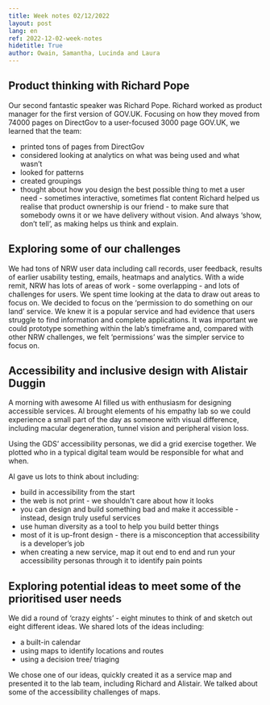 ```yaml
---
title: Week notes 02/12/2022
layout: post
lang: en
ref: 2022-12-02-week-notes
hidetitle: True
author: Owain, Samantha, Lucinda and Laura
---
```


## Product thinking with Richard Pope

Our second fantastic speaker was Richard Pope. Richard worked as product manager for the first version of GOV.UK.
Focusing on how they moved from 74000 pages on DirectGov to a user-focused 3000 page GOV.UK, we learned that the team:
* printed tons of pages from DirectGov
* considered looking at analytics on what was being used and what wasn’t
* looked for patterns
* created groupings
* thought about how you design the best possible thing to met a user need - sometimes interactive, sometimes flat content
Richard helped us realise that product ownership is our friend - to make sure that somebody owns it or we have delivery without vision. And always ‘show, don’t tell’, as making helps us think and explain.

## Exploring some of our challenges

We had tons of NRW user data including call records, user feedback, results of earlier usability testing, emails, heatmaps and analytics. With a wide remit, NRW has lots of areas of work - some overlapping - and lots of challenges for users.
We spent time looking at the data to draw out areas to focus on. We decided to focus on the ‘permission to do something on our land’ service. We knew it is a popular service and had evidence that users struggle to find information and complete applications. It was important we could prototype something within the lab’s timeframe and, compared with other NRW challenges, we felt ’permissions’ was the simpler service to focus on. 

## Accessibility and inclusive design with Alistair Duggin

A morning with awesome Al filled us with enthusiasm for designing accessible services. 
Al brought elements of his empathy lab so we could experience a small part of the day as someone with visual difference, including macular degeneration, tunnel vision and peripheral vision loss.

Using the GDS’ accessibility personas, we did a grid exercise together. We plotted who in a typical digital team would be responsible for what and when.

Al gave us lots to think about including:
* build in accessibility from the start
* the web is not print - we shouldn't care about how it looks
* you can design and build something bad and make it accessible - instead, design truly useful services
* use human diversity as a tool to help you build better things
* most of it is up-front design - there is a misconception that accessibility is a developer’s job
* when creating a new service, map it out end to end and run your accessibility personas through it to identify pain points

## Exploring potential ideas to meet some of the prioritised user needs
We did a round of ‘crazy eights’ - eight minutes to think of and sketch out eight different ideas.
We shared lots of the ideas including:
* a built-in calendar 
* using maps to identify locations and routes
* using a decision tree/ triaging

We chose one of our ideas, quickly created it as a service map and presented it to the lab team, including Richard and Alistair. We talked about some of the accessibility challenges of maps.
